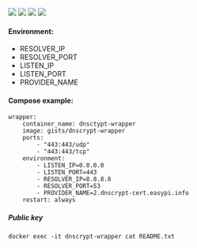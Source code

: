 ![](https://img.shields.io/badge/dnscrypt--wrapper-0.2.2-brightgreen.svg) ![](https://img.shields.io/badge/Alpine-edge-brightgreen.svg) ![](https://img.shields.io/docker/stars/gists/dnscrypt-wrapper.svg) ![](https://img.shields.io/docker/pulls/rgists/dnscrypt-wrapper.svg)

#### Environment:

- RESOLVER_IP
- RESOLVER_PORT
- LISTEN_IP
- LISTEN_PORT
- PROVIDER_NAME

#### Compose example:

```
wrapper:
    container_name: dnsctypt-wrapper
    image: gists/dnscrypt-wrapper
    ports:
        - "443:443/udp"
        - "443:443/tcp"
    environment:
        - LISTEN_IP=0.0.0.0
        - LISTEN_PORT=443
        - RESOLVER_IP=8.8.8.8
        - RESOLVER_PORT=53
        - PROVIDER_NAME=2.dnscrypt-cert.easypi.info
    restart: always
```

##### Public key

    docker exec -it dnscrypt-wrapper cat README.txt
